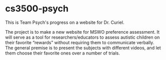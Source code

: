 # cs3500-psych
This is Team Psych's progress on a website for Dr. Curiel.

The project is to make a new website for MSWO preference assessment. It will serve as a tool for researchers/educators to assess autistic children on their favorite “rewards” without requiring them to communicate verbally. The general premise is to present the subjects with different videos, and let them choose their favorite ones over a number of trials.
